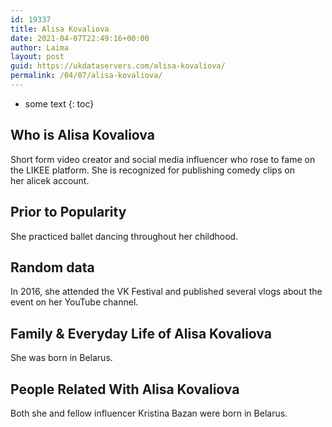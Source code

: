 ```yaml
---
id: 19337
title: Alisa Kovaliova
date: 2021-04-07T22:49:16+00:00
author: Laima
layout: post
guid: https://ukdataservers.com/alisa-kovaliova/
permalink: /04/07/alisa-kovaliova/
---
```


* some text
{: toc}


## Who is Alisa Kovaliova
                  
                  
                  
Short form video creator and social media influencer who rose to fame on the LIKEE platform. She is recognized for publishing comedy clips on her alicek account.
                  
              
            
              
            
                
                
                
## Prior to Popularity
                  
                  
                  
She practiced ballet dancing throughout her childhood.
                  
              
            
              
            
                
                
                
## Random data
                  
                  
                  
In 2016, she attended the VK Festival and published several vlogs about the event on her YouTube channel.
                  
              
            
              
            
                
                
                
## Family & Everyday Life of Alisa Kovaliova
                  
                  
                  
She was born in Belarus.
                  
              
            
              
            
                
                
                
## People Related With Alisa Kovaliova
                  
                  
                  
Both she and fellow influencer Kristina Bazan were born in Belarus. 
                  
              
            
              
            
                
              
            
              
              
            
            
              
            
          
          
          